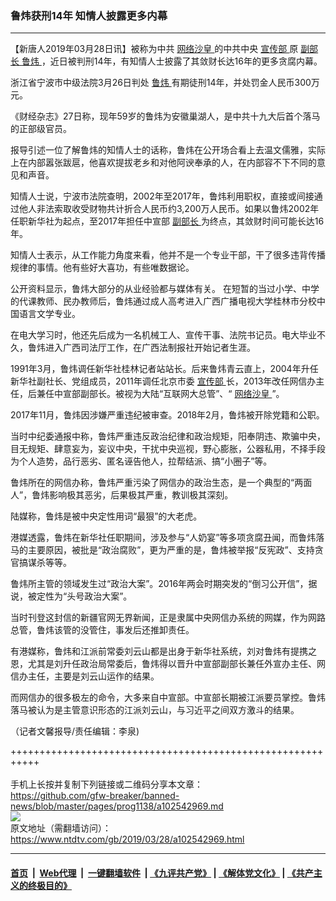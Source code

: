 ### 鲁炜获刑14年 知情人披露更多内幕
------------------------

<div class="post_content" itemprop="articleBody">
 <p>
  【新唐人2019年03月28日讯】被称为中共
  <a href="https://www.ntdtv.com/gb/网络沙皇.htm">
   网络沙皇
  </a>
  的中共中央
  <a href="https://www.ntdtv.com/gb/宣传部.htm">
   宣传部
  </a>
  原
  <a href="https://www.ntdtv.com/gb/副部长.htm">
   副部长
  </a>
  <a href="https://www.ntdtv.com/gb/鲁炜.htm">
   鲁炜
  </a>
  ，近日被判刑14年，有知情人士披露了其敛财长达16年的更多贪腐内幕。
 </p>
 <p>
  浙江省宁波市中级法院3月26日判处
  <a href="https://www.ntdtv.com/gb/鲁炜.htm">
   鲁炜
  </a>
  有期徒刑14年，并处罚金人民币300万元。
 </p>
 <p>
  《财经杂志》27日称，现年59岁的鲁炜为安徽巢湖人，是中共十九大后首个落马的正部级官员。
 </p>
 <p>
  报导引述一位了解鲁炜的知情人士的话称，鲁炜在公开场合看上去温文儒雅，实际上在内部嚣张跋扈，他喜欢提拔老乡和对他阿谀奉承的人，在内部容不下不同的意见和声音。
 </p>
 <p>
  知情人士说，宁波市法院查明，2002年至2017年，鲁炜利用职权，直接或间接通过他人非法索取收受财物共计折合人民币约3,200万人民币。如果以鲁炜2002年任职新华社为起点，至2017年担任中宣部
  <a href="https://www.ntdtv.com/gb/副部长.htm">
   副部长
  </a>
  为终点，其敛财时间可能长达16年。
 </p>
 <p>
  知情人士表示，从工作能力角度来看，他并不是一个专业干部，干了很多违背传播规律的事情。他有些好大喜功，有些唯数据论。
 </p>
 <p>
  公开资料显示，鲁炜大部分的从业经验都与媒体有关。 在短暂的当过小学、中学的代课教师、民办教师后，鲁炜通过成人高考进入广西广播电视大学桂林市分校中国语言文学专业。
 </p>
 <p>
  在电大学习时，他还先后成为一名机械工人、宣传干事、法院书记员。电大毕业不久，鲁炜进入广西司法厅工作，在广西法制报社开始记者生涯。
 </p>
 <p>
  1991年3月，鲁炜调任新华社桂林记者站站长。后来鲁炜青云直上，2004年升任新华社副社长、党组成员，2011年调任北京市委
  <a href="https://www.ntdtv.com/gb/宣传部.htm">
   宣传部
  </a>
  长，2013年改任网信办主任，后兼任中宣部副部长。被视为大陆“互联网大总管”、“
  <a href="https://www.ntdtv.com/gb/网络沙皇.htm">
   网络沙皇
  </a>
  ”。
 </p>
 <p>
  2017年11月，鲁炜因涉嫌严重违纪被审查。2018年2月，鲁炜被开除党籍和公职。
 </p>
 <p>
  当时中纪委通报中称，鲁炜严重违反政治纪律和政治规矩，阳奉阴违、欺骗中央，目无规矩、肆意妄为，妄议中央，干扰中央巡视，野心膨胀，公器私用，不择手段为个人造势，品行恶劣、匿名诬告他人，拉帮结派、搞“小圈子”等。
 </p>
 <p>
  鲁炜所在的网信办称，鲁炜严重污染了网信办的政治生态，是一个典型的“两面人”，鲁炜影响极其恶劣，后果极其严重，教训极其深刻。
 </p>
 <p>
  陆媒称，鲁炜是被中央定性用词“最狠”的大老虎。
 </p>
 <p>
  港媒透露，鲁炜在新华社任职期间，涉及参与“人奶宴”等多项贪腐丑闻，而鲁炜落马的主要原因，被批是“政治腐败”，更为严重的是，鲁炜被举报“反宪政”、支持贪官搞谋杀等等。
 </p>
 <p>
  鲁炜所主管的领域发生过“政治大案”。2016年两会时期突发的“倒习公开信”，据说，被定性为“头号政治大案”。
 </p>
 <p>
  当时刊登这封信的新疆官网无界新闻，正是隶属中央网信办系统的网媒，作为网路总管，鲁炜该管的没管住，事发后还推卸责任。
 </p>
 <p>
  有港媒称，鲁炜和江派前常委刘云山都是出身于新华社系统，刘对鲁炜有提携之恩，尤其是刘升任政治局常委后，鲁炜得以晋升中宣部副部长兼任外宣办主任、网信办主任，主要是刘云山运作的结果。
 </p>
 <p>
  而网信办的很多极左的命令，大多来自中宣部。中宣部长期被江派要员掌控。鲁炜落马被认为是主管意识形态的江派刘云山，与习近平之间双方激斗的结果。
 </p>
 <p>
  （记者文馨报导/责任编辑：李泉)
 </p>
 <div class="single_ad">
 </div>
</div>

+++++++++++++++++++++++++++++++++++++++++++++++++++++++++++<br/><br/>
手机上长按并复制下列链接或二维码分享本文章：<br/>
https://github.com/gfw-breaker/banned-news/blob/master/pages/prog1138/a102542969.md <br/>
<a href='https://github.com/gfw-breaker/banned-news/blob/master/pages/prog1138/a102542969.md'><img src='https://github.com/gfw-breaker/banned-news/blob/master/pages/prog1138/a102542969.md.png'/></a> <br/>
原文地址（需翻墙访问）：https://www.ntdtv.com/gb/2019/03/28/a102542969.html


------------------------
#### [首页](https://github.com/gfw-breaker/banned-news/blob/master/README.md) &nbsp;|&nbsp; [Web代理](https://github.com/labour-camp/helloworld) &nbsp;|&nbsp; [一键翻墙软件](https://github.com/gfw-breaker/nogfw/blob/master/README.md) &nbsp;| [《九评共产党》](https://github.com/gfw-breaker/9ping.md/blob/master/README.md#九评之一评共产党是什么) | [《解体党文化》](https://github.com/gfw-breaker/jtdwh.md/blob/master/README.md) | [《共产主义的终极目的》](https://github.com/gfw-breaker/gczydzjmd.md/blob/master/README.md)

